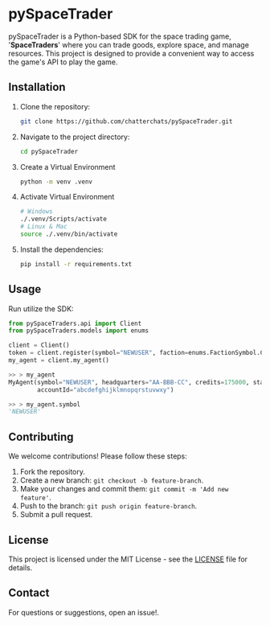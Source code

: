 # pySpaceTrader

pySpaceTrader is a Python-based SDK for the space trading game, '**SpaceTraders**' where you can trade goods, explore space, and manage
resources.
This project is designed to provide a convenient way to access the game's API to play the game.

## Installation

1. Clone the repository:
   ```bash
   git clone https://github.com/chatterchats/pySpaceTrader.git
   ```
2. Navigate to the project directory:
   ```bash
   cd pySpaceTrader
   ```
3. Create a Virtual Environment
    ```bash
    python -m venv .venv
    ```

4. Activate Virtual Environment
    ```bash
    # Windows
    ./.venv/Scripts/activate
   # Linux & Mac
   source ./.venv/bin/activate
    ```

5. Install the dependencies:
   ```bash
   pip install -r requirements.txt
   ```

## Usage

Run utilize the SDK:

```py
from pySpaceTraders.api import Client
from pySpaceTraders.models import enums

client = Client()
token = client.register(symbol="NEWUSER", faction=enums.FactionSymbol.COSMIC)
my_agent = client.my_agent()

>> > my_agent
MyAgent(symbol="NEWUSER", headquarters="AA-BBB-CC", credits=175000, startingFaction="COSMIC", shipCount=2,
        accountId="abcdefghijklmnopqrstuvwxy")

>> > my_agent.symbol
'NEWUSER'
```

## Contributing

We welcome contributions! Please follow these steps:

1. Fork the repository.
2. Create a new branch: `git checkout -b feature-branch`.
3. Make your changes and commit them: `git commit -m 'Add new feature'`.
4. Push to the branch: `git push origin feature-branch`.
5. Submit a pull request.

## License

This project is licensed under the MIT License - see the [LICENSE](LICENSE) file for details.

## Contact

For questions or suggestions, open an issue!.